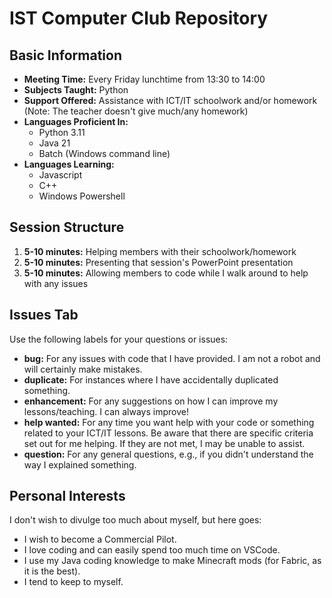 # IST Computer Club Repository

## Basic Information
- **Meeting Time:** Every Friday lunchtime from 13:30 to 14:00
- **Subjects Taught:** Python
- **Support Offered:** Assistance with ICT/IT schoolwork and/or homework (Note: The teacher doesn't give much/any homework)
- **Languages Proficient In:** 
  - Python 3.11
  - Java 21
  - Batch (Windows command line)
- **Languages Learning:**
  - Javascript
  - C++
  - Windows Powershell  

## Session Structure
1. **5-10 minutes:** Helping members with their schoolwork/homework
2. **5-10 minutes:** Presenting that session's PowerPoint presentation
3. **5-10 minutes:** Allowing members to code while I walk around to help with any issues

## Issues Tab
Use the following labels for your questions or issues:

- **bug:** For any issues with code that I have provided. I am not a robot and will certainly make mistakes.
- **duplicate:** For instances where I have accidentally duplicated something.
- **enhancement:** For any suggestions on how I can improve my lessons/teaching. I can always improve!
- **help wanted:** For any time you want help with your code or something related to your ICT/IT lessons. Be aware that there are specific criteria set out for me helping. If they are not met, I may be unable to assist.
- **question:** For any general questions, e.g., if you didn't understand the way I explained something.

## Personal Interests
I don't wish to divulge too much about myself, but here goes:
- I wish to become a Commercial Pilot.
- I love coding and can easily spend too much time on VSCode.
- I use my Java coding knowledge to make Minecraft mods (for Fabric, as it is the best).
- I tend to keep to myself.
